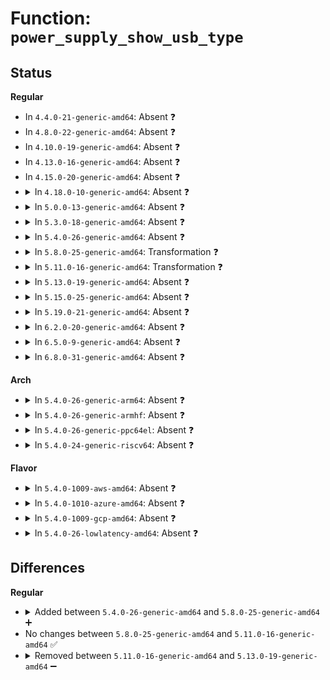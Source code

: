 # Function: <code>power_supply_show_usb_type</code>

## Status
<b>Regular</b>
<ul>
<li>
In <code>4.4.0-21-generic-amd64</code>: Absent ❓
</li>
<li>
In <code>4.8.0-22-generic-amd64</code>: Absent ❓
</li>
<li>
In <code>4.10.0-19-generic-amd64</code>: Absent ❓
</li>
<li>
In <code>4.13.0-16-generic-amd64</code>: Absent ❓
</li>
<li>
In <code>4.15.0-20-generic-amd64</code>: Absent ❓
</li>
<li>
<details>
<summary>In <code>4.18.0-10-generic-amd64</code>: Absent ❓</summary>

```json
{
  "name": "power_supply_show_usb_type",
  "collision_type": "Unique Static",
  "inline_type": "Full",
  "funcs": [
    {
      "addr": 18446744071587110197,
      "name": "power_supply_show_usb_type",
      "external": false,
      "loc": "drivers/power/supply/power_supply_sysfs.c:81",
      "file": "drivers/power/supply/power_supply_sysfs.c",
      "inline": "not declared, inlined",
      "caller_inline": [
        "drivers/power/supply/power_supply_sysfs.c:power_supply_show_property"
      ],
      "caller_func": []
    }
  ],
  "symbols": []
}
```
</details>
</li>
<li>
<details>
<summary>In <code>5.0.0-13-generic-amd64</code>: Absent ❓</summary>

```json
{
  "name": "power_supply_show_usb_type",
  "collision_type": "Unique Static",
  "inline_type": "Full",
  "funcs": [
    {
      "addr": 18446744071587288418,
      "name": "power_supply_show_usb_type",
      "external": false,
      "loc": "drivers/power/supply/power_supply_sysfs.c:81",
      "file": "drivers/power/supply/power_supply_sysfs.c",
      "inline": "not declared, inlined",
      "caller_inline": [
        "drivers/power/supply/power_supply_sysfs.c:power_supply_show_property"
      ],
      "caller_func": []
    }
  ],
  "symbols": []
}
```
</details>
</li>
<li>
<details>
<summary>In <code>5.3.0-18-generic-amd64</code>: Absent ❓</summary>

```json
{
  "name": "power_supply_show_usb_type",
  "collision_type": "Unique Static",
  "inline_type": "Full",
  "funcs": [
    {
      "addr": 18446744071587558005,
      "name": "power_supply_show_usb_type",
      "external": false,
      "loc": "drivers/power/supply/power_supply_sysfs.c:80",
      "file": "drivers/power/supply/power_supply_sysfs.c",
      "inline": "not declared, inlined",
      "caller_inline": [
        "drivers/power/supply/power_supply_sysfs.c:power_supply_show_property"
      ],
      "caller_func": []
    }
  ],
  "symbols": []
}
```
</details>
</li>
<li>
<details>
<summary>In <code>5.4.0-26-generic-amd64</code>: Absent ❓</summary>

```json
{
  "name": "power_supply_show_usb_type",
  "collision_type": "Unique Static",
  "inline_type": "Full",
  "funcs": [
    {
      "addr": 18446744071587761285,
      "name": "power_supply_show_usb_type",
      "external": false,
      "loc": "drivers/power/supply/power_supply_sysfs.c:80",
      "file": "drivers/power/supply/power_supply_sysfs.c",
      "inline": "not declared, inlined",
      "caller_inline": [
        "drivers/power/supply/power_supply_sysfs.c:power_supply_show_property"
      ],
      "caller_func": []
    }
  ],
  "symbols": []
}
```
</details>
</li>
<li>
<details>
<summary>In <code>5.8.0-25-generic-amd64</code>: Transformation ❓</summary>

```c
ssize_t power_supply_show_usb_type(struct device * dev, const struct power_supply_desc * desc, union power_supply_propval * value, char * buf)
```

```json
{
  "name": "power_supply_show_usb_type",
  "collision_type": "Unique Static",
  "inline_type": "No",
  "funcs": [
    {
      "addr": 0,
      "name": "power_supply_show_usb_type",
      "external": false,
      "loc": "drivers/power/supply/power_supply_sysfs.c:224",
      "file": "drivers/power/supply/power_supply_sysfs.c",
      "inline": "seen, unknown",
      "caller_inline": [],
      "caller_func": [
        "drivers/power/supply/power_supply_sysfs.c:power_supply_show_property"
      ]
    }
  ],
  "symbols": [
    {
      "addr": 18446744071588606496,
      "name": "power_supply_show_usb_type",
      "section": ".text",
      "bind": "STB_LOCAL",
      "size": 191
    },
    {
      "addr": 18446744071588607682,
      "name": "power_supply_show_usb_type.cold",
      "section": ".text",
      "bind": "STB_LOCAL",
      "size": 28
    }
  ]
}
```
</details>
</li>
<li>
<details>
<summary>In <code>5.11.0-16-generic-amd64</code>: Transformation ❓</summary>

```c
ssize_t power_supply_show_usb_type(struct device * dev, const struct power_supply_desc * desc, union power_supply_propval * value, char * buf)
```

```json
{
  "name": "power_supply_show_usb_type",
  "collision_type": "Unique Static",
  "inline_type": "No",
  "funcs": [
    {
      "addr": 0,
      "name": "power_supply_show_usb_type",
      "external": false,
      "loc": "drivers/power/supply/power_supply_sysfs.c:229",
      "file": "drivers/power/supply/power_supply_sysfs.c",
      "inline": "seen, unknown",
      "caller_inline": [],
      "caller_func": [
        "drivers/power/supply/power_supply_sysfs.c:power_supply_show_property"
      ]
    }
  ],
  "symbols": [
    {
      "addr": 18446744071588629568,
      "name": "power_supply_show_usb_type",
      "section": ".text",
      "bind": "STB_LOCAL",
      "size": 191
    },
    {
      "addr": 18446744071591580528,
      "name": "power_supply_show_usb_type.cold",
      "section": ".text",
      "bind": "STB_LOCAL",
      "size": 28
    }
  ]
}
```
</details>
</li>
<li>
<details>
<summary>In <code>5.13.0-19-generic-amd64</code>: Absent ❓</summary>

```json
{
  "name": "power_supply_show_usb_type",
  "collision_type": "Unique Static",
  "inline_type": "Full",
  "funcs": [
    {
      "addr": 18446744071588514736,
      "name": "power_supply_show_usb_type",
      "external": false,
      "loc": "drivers/power/supply/power_supply_sysfs.c:229",
      "file": "drivers/power/supply/power_supply_sysfs.c",
      "inline": "not declared, inlined",
      "caller_inline": [
        "drivers/power/supply/power_supply_sysfs.c:power_supply_show_property"
      ],
      "caller_func": []
    }
  ],
  "symbols": []
}
```
</details>
</li>
<li>
<details>
<summary>In <code>5.15.0-25-generic-amd64</code>: Absent ❓</summary>

```json
{
  "name": "power_supply_show_usb_type",
  "collision_type": "Unique Static",
  "inline_type": "Full",
  "funcs": [
    {
      "addr": 18446744071589187936,
      "name": "power_supply_show_usb_type",
      "external": false,
      "loc": "drivers/power/supply/power_supply_sysfs.c:229",
      "file": "drivers/power/supply/power_supply_sysfs.c",
      "inline": "not declared, inlined",
      "caller_inline": [
        "drivers/power/supply/power_supply_sysfs.c:power_supply_show_property"
      ],
      "caller_func": []
    }
  ],
  "symbols": []
}
```
</details>
</li>
<li>
<details>
<summary>In <code>5.19.0-21-generic-amd64</code>: Absent ❓</summary>

```json
{
  "name": "power_supply_show_usb_type",
  "collision_type": "Unique Static",
  "inline_type": "Full",
  "funcs": [
    {
      "addr": 18446744071590647215,
      "name": "power_supply_show_usb_type",
      "external": false,
      "loc": "drivers/power/supply/power_supply_sysfs.c:238",
      "file": "drivers/power/supply/power_supply_sysfs.c",
      "inline": "not declared, inlined",
      "caller_inline": [
        "drivers/power/supply/power_supply_sysfs.c:power_supply_show_property"
      ],
      "caller_func": []
    }
  ],
  "symbols": []
}
```
</details>
</li>
<li>
<details>
<summary>In <code>6.2.0-20-generic-amd64</code>: Absent ❓</summary>

```json
{
  "name": "power_supply_show_usb_type",
  "collision_type": "Unique Static",
  "inline_type": "Full",
  "funcs": [
    {
      "addr": 18446744071592311631,
      "name": "power_supply_show_usb_type",
      "external": false,
      "loc": "drivers/power/supply/power_supply_sysfs.c:238",
      "file": "drivers/power/supply/power_supply_sysfs.c",
      "inline": "not declared, inlined",
      "caller_inline": [
        "drivers/power/supply/power_supply_sysfs.c:power_supply_show_property"
      ],
      "caller_func": []
    }
  ],
  "symbols": []
}
```
</details>
</li>
<li>
<details>
<summary>In <code>6.5.0-9-generic-amd64</code>: Absent ❓</summary>

```json
{
  "name": "power_supply_show_usb_type",
  "collision_type": "Unique Static",
  "inline_type": "Full",
  "funcs": [
    {
      "addr": 18446744071592737700,
      "name": "power_supply_show_usb_type",
      "external": false,
      "loc": "drivers/power/supply/power_supply_sysfs.c:239",
      "file": "drivers/power/supply/power_supply_sysfs.c",
      "inline": "not declared, inlined",
      "caller_inline": [
        "drivers/power/supply/power_supply_sysfs.c:power_supply_show_property"
      ],
      "caller_func": []
    }
  ],
  "symbols": []
}
```
</details>
</li>
<li>
<details>
<summary>In <code>6.8.0-31-generic-amd64</code>: Absent ❓</summary>

```json
{
  "name": "power_supply_show_usb_type",
  "collision_type": "Unique Static",
  "inline_type": "Full",
  "funcs": [
    {
      "addr": 18446744071593485652,
      "name": "power_supply_show_usb_type",
      "external": false,
      "loc": "drivers/power/supply/power_supply_sysfs.c:240",
      "file": "drivers/power/supply/power_supply_sysfs.c",
      "inline": "not declared, inlined",
      "caller_inline": [
        "drivers/power/supply/power_supply_sysfs.c:power_supply_show_property"
      ],
      "caller_func": []
    }
  ],
  "symbols": []
}
```
</details>
</li>
</ul>
<b>Arch</b>
<ul>
<li>
<details>
<summary>In <code>5.4.0-26-generic-arm64</code>: Absent ❓</summary>

```json
{
  "name": "power_supply_show_usb_type",
  "collision_type": "Unique Static",
  "inline_type": "Full",
  "funcs": [
    {
      "addr": 18446603336500957284,
      "name": "power_supply_show_usb_type",
      "external": false,
      "loc": "drivers/power/supply/power_supply_sysfs.c:80",
      "file": "drivers/power/supply/power_supply_sysfs.c",
      "inline": "not declared, inlined",
      "caller_inline": [
        "drivers/power/supply/power_supply_sysfs.c:power_supply_show_property"
      ],
      "caller_func": []
    }
  ],
  "symbols": []
}
```
</details>
</li>
<li>
<details>
<summary>In <code>5.4.0-26-generic-armhf</code>: Absent ❓</summary>

```json
{
  "name": "power_supply_show_usb_type",
  "collision_type": "Unique Static",
  "inline_type": "Full",
  "funcs": [
    {
      "addr": 3233470816,
      "name": "power_supply_show_usb_type",
      "external": false,
      "loc": "drivers/power/supply/power_supply_sysfs.c:80",
      "file": "drivers/power/supply/power_supply_sysfs.c",
      "inline": "not declared, inlined",
      "caller_inline": [
        "drivers/power/supply/power_supply_sysfs.c:power_supply_show_property"
      ],
      "caller_func": []
    }
  ],
  "symbols": []
}
```
</details>
</li>
<li>
<details>
<summary>In <code>5.4.0-26-generic-ppc64el</code>: Absent ❓</summary>

```json
{
  "name": "power_supply_show_usb_type",
  "collision_type": "Unique Static",
  "inline_type": "Full",
  "funcs": [
    {
      "addr": 13835058055294416848,
      "name": "power_supply_show_usb_type",
      "external": false,
      "loc": "drivers/power/supply/power_supply_sysfs.c:80",
      "file": "drivers/power/supply/power_supply_sysfs.c",
      "inline": "not declared, inlined",
      "caller_inline": [
        "drivers/power/supply/power_supply_sysfs.c:power_supply_show_property"
      ],
      "caller_func": []
    }
  ],
  "symbols": []
}
```
</details>
</li>
<li>
<details>
<summary>In <code>5.4.0-24-generic-riscv64</code>: Absent ❓</summary>

```json
{
  "name": "power_supply_show_usb_type",
  "collision_type": "Unique Static",
  "inline_type": "Full",
  "funcs": [
    {
      "addr": 18446743936277717142,
      "name": "power_supply_show_usb_type",
      "external": false,
      "loc": "drivers/power/supply/power_supply_sysfs.c:80",
      "file": "drivers/power/supply/power_supply_sysfs.c",
      "inline": "not declared, inlined",
      "caller_inline": [
        "drivers/power/supply/power_supply_sysfs.c:power_supply_show_property"
      ],
      "caller_func": []
    }
  ],
  "symbols": []
}
```
</details>
</li>
</ul>
<b>Flavor</b>
<ul>
<li>
<details>
<summary>In <code>5.4.0-1009-aws-amd64</code>: Absent ❓</summary>

```json
{
  "name": "power_supply_show_usb_type",
  "collision_type": "Unique Static",
  "inline_type": "Full",
  "funcs": [
    {
      "addr": 18446744071587402229,
      "name": "power_supply_show_usb_type",
      "external": false,
      "loc": "drivers/power/supply/power_supply_sysfs.c:80",
      "file": "drivers/power/supply/power_supply_sysfs.c",
      "inline": "not declared, inlined",
      "caller_inline": [
        "drivers/power/supply/power_supply_sysfs.c:power_supply_show_property"
      ],
      "caller_func": []
    }
  ],
  "symbols": []
}
```
</details>
</li>
<li>
<details>
<summary>In <code>5.4.0-1010-azure-amd64</code>: Absent ❓</summary>

```json
{
  "name": "power_supply_show_usb_type",
  "collision_type": "Unique Static",
  "inline_type": "Full",
  "funcs": [
    {
      "addr": 18446744071587170437,
      "name": "power_supply_show_usb_type",
      "external": false,
      "loc": "drivers/power/supply/power_supply_sysfs.c:80",
      "file": "drivers/power/supply/power_supply_sysfs.c",
      "inline": "not declared, inlined",
      "caller_inline": [
        "drivers/power/supply/power_supply_sysfs.c:power_supply_show_property"
      ],
      "caller_func": []
    }
  ],
  "symbols": []
}
```
</details>
</li>
<li>
<details>
<summary>In <code>5.4.0-1009-gcp-amd64</code>: Absent ❓</summary>

```json
{
  "name": "power_supply_show_usb_type",
  "collision_type": "Unique Static",
  "inline_type": "Full",
  "funcs": [
    {
      "addr": 18446744071587717429,
      "name": "power_supply_show_usb_type",
      "external": false,
      "loc": "drivers/power/supply/power_supply_sysfs.c:80",
      "file": "drivers/power/supply/power_supply_sysfs.c",
      "inline": "not declared, inlined",
      "caller_inline": [
        "drivers/power/supply/power_supply_sysfs.c:power_supply_show_property"
      ],
      "caller_func": []
    }
  ],
  "symbols": []
}
```
</details>
</li>
<li>
<details>
<summary>In <code>5.4.0-26-lowlatency-amd64</code>: Absent ❓</summary>

```json
{
  "name": "power_supply_show_usb_type",
  "collision_type": "Unique Static",
  "inline_type": "Full",
  "funcs": [
    {
      "addr": 18446744071587830485,
      "name": "power_supply_show_usb_type",
      "external": false,
      "loc": "drivers/power/supply/power_supply_sysfs.c:80",
      "file": "drivers/power/supply/power_supply_sysfs.c",
      "inline": "not declared, inlined",
      "caller_inline": [
        "drivers/power/supply/power_supply_sysfs.c:power_supply_show_property"
      ],
      "caller_func": []
    }
  ],
  "symbols": []
}
```
</details>
</li>
</ul>

## Differences
<b>Regular</b>
<ul>
<li>
<details>
<summary>Added between <code>5.4.0-26-generic-amd64</code> and <code>5.8.0-25-generic-amd64</code> ➕</summary>

```c
ssize_t power_supply_show_usb_type(struct device * dev, const struct power_supply_desc * desc, union power_supply_propval * value, char * buf)
```
</details>
</li>
<li>
No changes between <code>5.8.0-25-generic-amd64</code> and <code>5.11.0-16-generic-amd64</code> ✅
</li>
<li>
<details>
<summary>Removed between <code>5.11.0-16-generic-amd64</code> and <code>5.13.0-19-generic-amd64</code> ➖</summary>

```c
ssize_t power_supply_show_usb_type(struct device * dev, const struct power_supply_desc * desc, union power_supply_propval * value, char * buf)
```
</details>
</li>
</ul>
